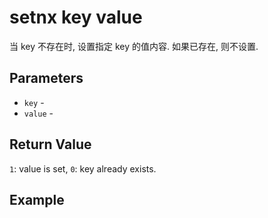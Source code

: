 # setnx key value

当 key 不存在时, 设置指定 key 的值内容. 如果已存在, 则不设置.

## Parameters

* `key` - 
* `value` - 

## Return Value

`1`: value is set, `0`: key already exists.

## Example
